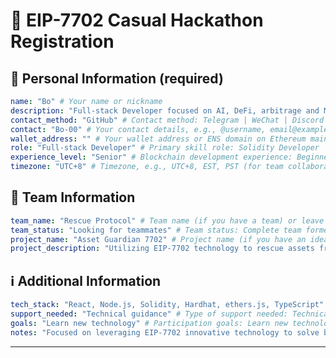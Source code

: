 # 🚀 EIP-7702 Casual Hackathon Registration

<!--
Please fill out the information below. This information will be automatically processed.
Do not remove the --- markers or change the field names.
-->

## 👤 Personal Information (required)

```yaml
name: "Bo" # Your name or nickname
description: "Full-stack Developer focused on AI, DeFi, arbitrage and MEV opportunities" # Brief personal introduction including skills and experience (One sentence)
contact_method: "GitHub" # Contact method: Telegram | WeChat | Discord | Email | X(Twitter) | GitHub
contact: "Bo-00" # Your contact details, e.g., @username, email@example.com
wallet_address: "" # Your wallet address or ENS domain on Ethereum mainnet
role: "Full-stack Developer" # Primary skill role: Solidity Developer | Frontend Developer | Backend Developer | Full-stack Developer | Product Manager | UI/UX Designer | Test Engineer | Blockchain Researcher | etc.
experience_level: "Senior" # Blockchain development experience: Beginner | Junior | Intermediate | Senior | Expert
timezone: "UTC+8" # Timezone, e.g., UTC+8, EST, PST (for team collaboration scheduling)
```

## 👥 Team Information

```yaml
team_name: "Rescue Protocol" # Team name (if you have a team) or leave empty if looking for a team
team_status: "Looking for teammates" # Team status: Complete team formed | Looking for teammates | Open to join other teams | Solo participation
project_name: "Asset Guardian 7702" # Project name (if you have an idea) or leave empty if undecided
project_description: "Utilizing EIP-7702 technology to rescue assets from compromised private key accounts and provide secure asset recovery solutions" # Brief description about your project in one sentence
```

## ℹ️ Additional Information

```yaml
tech_stack: "React, Node.js, Solidity, Hardhat, ethers.js, TypeScript" # Planned technology stack, e.g., React, Node.js, Solidity, Hardhat, ethers.js
support_needed: "Technical guidance" # Type of support needed: Technical guidance | Team matching | Project ideas | Resource connection | Mentor advice
goals: "Learn new technology" # Participation goals: Learn new technology | Build MVP | Find collaborators | Win prizes | Other
notes: "Focused on leveraging EIP-7702 innovative technology to solve blockchain security issues, especially asset rescue after private key compromise" # Additional information, special requirements, or anything else you'd like to share
```

---

<!-- Do not edit below this line. This section will be automatically generated when your registration is processed. -->
